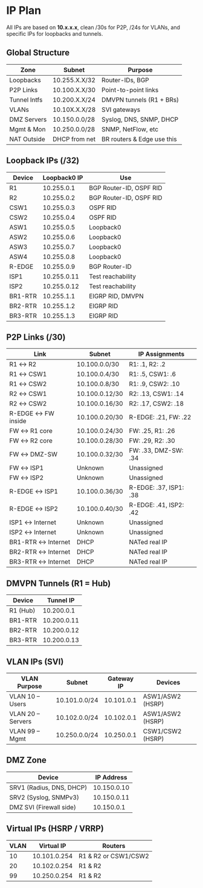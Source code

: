 # IP Plan

All IPs are based on **10.x.x.x**, clean /30s for P2P, /24s for VLANs, and specific IPs for loopbacks and tunnels.

## Global Structure

| Zone            | Subnet         | Purpose                    |
| --------------- | -------------- | -------------------------- |
| Loopbacks       | 10.255.X.X/32  | Router-IDs, BGP            |
| P2P Links       | 10.100.X.X/30  | Point-to-point links       |
| Tunnel Intfs    | 10.200.X.X/24  | DMVPN tunnels (R1 + BRs)   |
| VLANs           | 10.10X.X.X/28  | SVI gateways               |
| DMZ Servers     | 10.150.0.0/28  | Syslog, DNS, SNMP, DHCP    |
| Mgmt & Mon      | 10.250.0.0/28  | SNMP, NetFlow, etc         |
| NAT Outside     | DHCP from net  | BR routers & Edge use this |

## Loopback IPs (/32)

| Device   | Loopback0 IP | Use                     |
| -------- | ------------ | ----------------------- |
| R1       | 10.255.0.1   | BGP Router-ID, OSPF RID |
| R2       | 10.255.0.2   | BGP Router-ID, OSPF RID |
| CSW1     | 10.255.0.3   | OSPF RID                |
| CSW2     | 10.255.0.4   | OSPF RID                |
| ASW1     | 10.255.0.5   | Loopback0               |
| ASW2     | 10.255.0.6   | Loopback0               |
| ASW3     | 10.255.0.7   | Loopback0               |
| ASW4     | 10.255.0.8   | Loopback0               |
| R-EDGE   | 10.255.0.9   | BGP Router-ID           |
| ISP1     | 10.255.0.11  | Test reachability       |
| ISP2     | 10.255.0.12  | Test reachability       |
| BR1-RTR  | 10.255.1.1   | EIGRP RID, DMVPN        |
| BR2-RTR  | 10.255.1.2   | EIGRP RID               |
| BR3-RTR  | 10.255.1.3   | EIGRP RID               |

## P2P Links (/30)

| Link               | Subnet         | IP Assignments           |
| ------------------ | -------------- | ------------------------ |
| R1 ↔ R2            | 10.100.0.0/30  | R1: .1, R2: .2           |
| R1 ↔ CSW1          | 10.100.0.4/30  | R1: .5, CSW1: .6         |
| R1 ↔ CSW2          | 10.100.0.8/30  | R1: .9, CSW2: .10        |
| R2 ↔ CSW1          | 10.100.0.12/30 | R2: .13, CSW1: .14       |
| R2 ↔ CSW2          | 10.100.0.16/30 | R2: .17, CSW2: .18       |
| R-EDGE ↔ FW inside | 10.100.0.20/30 | R-EDGE: .21, FW: .22     |
| FW ↔ R1 core       | 10.100.0.24/30 | FW: .25, R1: .26         |
| FW ↔ R2 core       | 10.100.0.28/30 | FW: .29, R2: .30         |
| FW ↔ DMZ-SW        | 10.100.0.32/30 | FW: .33, DMZ-SW: .34     |
| FW ↔ ISP1          | Unknown        | Unassigned               |
| FW ↔ ISP2          | Unknown        | Unassigned               |
| R-EDGE ↔ ISP1      | 10.100.0.36/30 | R-EDGE: .37, ISP1: .38   |
| R-EDGE ↔ ISP2      | 10.100.0.40/30 | R-EDGE: .41, ISP2: .42   |
| ISP1 ↔ Internet    | Unknown        | Unassigned               |
| ISP2 ↔ Internet    | Unknown        | Unassigned               |
| BR1-RTR ↔ Internet | DHCP           | NATed real IP            |
| BR2-RTR ↔ Internet | DHCP           | NATed real IP            |
| BR3-RTR ↔ Internet | DHCP           | NATed real IP            |

## DMVPN Tunnels (R1 = Hub)

| Device    | Tunnel IP   |
| --------- | ----------- |
| R1 (Hub)  | 10.200.0.1  |
| BR1-RTR   | 10.200.0.11 |
| BR2-RTR   | 10.200.0.12 |
| BR3-RTR   | 10.200.0.13 |

## VLAN IPs (SVI)

| VLAN Purpose       | Subnet        | Gateway IP  | Devices               |
| ------------------ | ------------- | ----------- | --------------------- |
| VLAN 10 – Users    | 10.101.0.0/24 | 10.101.0.1  | ASW1/ASW2 (HSRP)      |
| VLAN 20 – Servers  | 10.102.0.0/24 | 10.102.0.1  | ASW1/ASW2 (HSRP)      |
| VLAN 99 – Mgmt     | 10.250.0.0/24 | 10.250.0.1  | CSW1/CSW2 (HSRP)      |

## DMZ Zone

| Device                   | IP Address   |
| ------------------------ | ------------ |
| SRV1 (Radius, DNS, DHCP) | 10.150.0.10  |
| SRV2 (Syslog, SNMPv3)    | 10.150.0.11  |
| DMZ SVI (Firewall side)  | 10.150.0.1   |

## Virtual IPs (HSRP / VRRP)

| VLAN | Virtual IP    | Routers              |
| ---- | ------------- | -------------------- |
| 10   | 10.101.0.254  | R1 & R2 or CSW1/CSW2 |
| 20   | 10.102.0.254  | R1 & R2              |
| 99   | 10.250.0.254  | R1 & R2              |